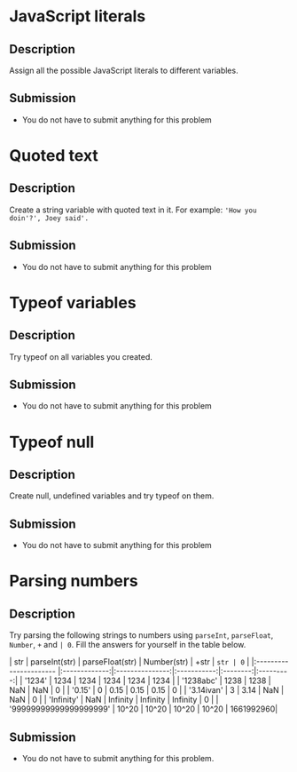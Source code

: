 # JavaScript literals

## Description
Assign all the possible JavaScript literals to different variables.

## Submission
- You do not have to submit anything for this problem

# Quoted text

## Description
Create a string variable with quoted text in it.
For example: `'How you doin'?', Joey said'.`

## Submission
- You do not have to submit anything for this problem

# Typeof variables

## Description
Try typeof on all variables you created.

## Submission
- You do not have to submit anything for this problem

# Typeof null

## Description
Create null, undefined variables and try typeof on them.

## Submission
- You do not have to submit anything for this problem

# Parsing numbers

## Description
Try parsing the following strings to numbers using `parseInt`, `parseFloat`, `Number`, `+` and `| 0`. Fill the answers for yourself in the table below.

| str                    | parseInt(str) | parseFloat(str) | Number(str) | +str     | `str | 0` |
|:---------------------- |:-------------:|:---------------:|:-----------:|:--------:|:---------:|
| '1234'                 | 1234          | 1234            | 1234        | 1234     | 1234      |
| '1238abc'              | 1238          | 1238            | NaN         | NaN      | 0         |
| '0.15'                 | 0             | 0.15            | 0.15        | 0.15     | 0         |
| '3.14ivan'             | 3             | 3.14            | NaN         | NaN      | 0         |
| 'Infinity'             | NaN           | Infinity        | Infinity    | Infinity | 0         |
| '99999999999999999999' | 10^20         | 10^20           | 10^20       | 10^20    | 1661992960|

## Submission
- You do not have to submit anything for this problem.
